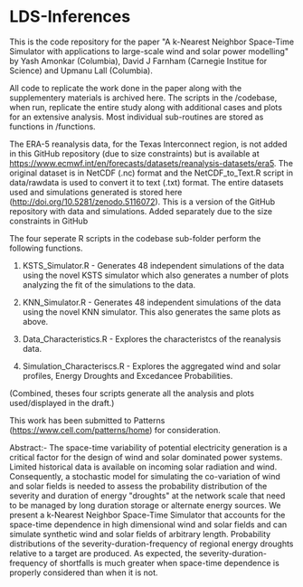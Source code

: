 # LDS-Inferences

This is the code repository for the paper "A k-Nearest Neighbor Space-Time Simulator with applications to large-scale wind and solar power modelling" by Yash Amonkar (Columbia), David J Farnham (Carnegie Institue for Science) and Upmanu Lall (Columbia). 

All code to replicate the work done in the paper along with the supplementery materials is archived here. 
The scripts in the /codebase, when run, replicate the entire study along with additional cases and plots for an extensive analysis.
Most individual sub-routines are stored as functions in /functions.

The ERA-5 reanalysis data, for the Texas Interconnect region, is not added in this GitHub repository (due to size constraints) but is available at https://www.ecmwf.int/en/forecasts/datasets/reanalysis-datasets/era5. 
The original dataset is in  NetCDF (.nc) format and the NetCDF_to_Text.R script in data/rawdata is used to convert it to text (.txt) format. 
The entire datasets used and simulations generated is stored here (http://doi.org/10.5281/zenodo.5116072).
This is a version of the GitHub repository with data and simulations. Added separately due to the size constraints in GitHub


The four seperate R scripts in the codebase sub-folder perform the following functions.

1. KSTS_Simulator.R - Generates 48 independent simulations of the data using the novel KSTS simulator which also generates a number of plots analyzing the fit of the simulations to the data.

2. KNN_Simulator.R - Generates 48 independent simulations of the data using the novel KNN simulator. This also generates the same plots as above. 

3. Data_Characteristics.R - Explores the characteristcs of the reanalysis data. 

4. Simulation_Characteriscs.R - Explores the aggregated wind and solar profiles, Energy Droughts and Excedancee Probabilities. 

(Combined, theses four scripts generate all the analysis and plots used/displayed in the draft.)

This work has been submitted to Patterns (https://www.cell.com/patterns/home) for consideration.


Abstract:- 
The space-time variability of potential electricity generation  is a critical factor for the design of wind and solar dominated power systems. 
Limited historical data is available on incoming solar radiation and wind. 
Consequently, a stochastic model for simulating the co-variation of wind and solar fields is needed to assess the probability distribution of the severity and duration of  energy "droughts" at the network scale that need to be managed by long duration storage or alternate energy sources. 
We present a k-Nearest Neighbor Space-Time Simulator that accounts for the space-time dependence in high dimensional wind and solar fields and can simulate synthetic wind and solar fields of arbitrary length. 
Probability distributions of the severity-duration-frequency of regional energy droughts relative to a target are produced. 
As expected, the severity-duration-frequency of shortfalls is much greater when space-time dependence is properly considered than when it is not.
